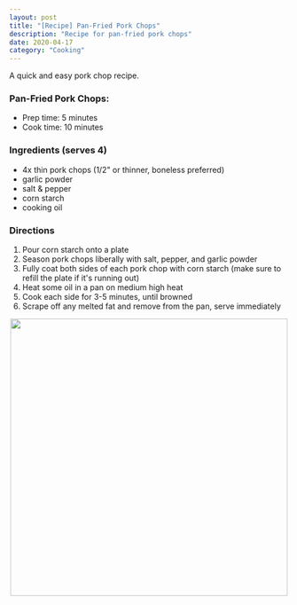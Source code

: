 ```yaml
---
layout: post
title: "[Recipe] Pan-Fried Pork Chops"
description: "Recipe for pan-fried pork chops"
date: 2020-04-17
category: "Cooking"
---
```

A quick and easy pork chop recipe.

### Pan-Fried Pork Chops:
- Prep time: 5 minutes
- Cook time: 10 minutes

### Ingredients (serves 4)
- 4x thin pork chops (1/2" or thinner, boneless preferred)
- garlic powder
- salt & pepper
- corn starch
- cooking oil

### Directions
1. Pour corn starch onto a plate
2. Season pork chops liberally with salt, pepper, and garlic powder
3. Fully coat both sides of each pork chop with corn starch (make sure to refill the plate if it's running out)
4. Heat some oil in a pan on medium high heat
5. Cook each side for 3-5 minutes, until browned
6. Scrape off any melted fat and remove from the pan, serve immediately

<p align="center">
  <img height="500" src="https://yangdanny97.github.io/misc/cooking/porkchops.JPG">
</p>